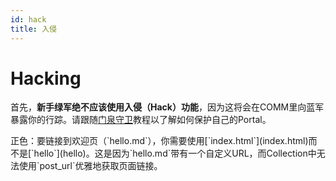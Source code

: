 ```yaml
---
id: hack
title: 入侵
---
```


# Hacking
首先，**新手绿军绝不应该使用入侵（Hack）功能**，因为这将会在COMM里向蓝军暴露你的行踪。请跟随[门泉守卫](portal)教程以了解如何保护自己的Portal。

<div class="note">
正色：要链接到欢迎页（`hello.md`），你需要使用[`index.html`](index.html)而不是[`hello`](hello)。这是因为`hello.md`带有一个自定义URL，而Collection中无法使用`post_url`优雅地获取页面链接。
</div>
